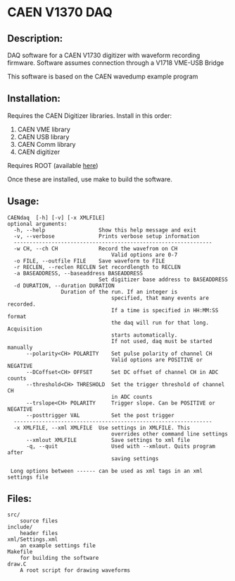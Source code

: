 # CAEN V1370 DAQ

## Description:

DAQ software for a CAEN V1730 digitizer with waveform recording firmware. Software assumes connection through a V1718 VME-USB Bridge

This software is based on the CAEN wavedump example program

## Installation:
Requires the CAEN Digitizer libraries. Install in this order:
1. CAEN VME library 
2. CAEN USB library 
3. CAEN Comm library
4. CAEN digitizer

Requires ROOT (available [here](https://root.cern.ch/downloading-root))

Once these are installed, use make to build the software.

## Usage:
	CAENdaq  [-h] [-v] [-x XMLFILE]
	optional arguments:
	  -h, --help                 Show this help message and exit
	  -v, --verbose              Prints verbose setup information
	  ---------------------------------------------------------------
  	  -w CH, --ch CH             Record the wavefrom on CH
             	                     Valid options are 0-7
	  -o FILE, --outfile FILE    Save waveform to FILE
  	  -r RECLEN, --reclen RECLEN Set recordlength to RECLEN
  	  -a BASEADDRESS, --baseaddress BASEADDRESS
             		             Set digitizer base address to BASEADDRESS
	  -d DURATION, --duration DURATION
				     Duration of the run. If an integer is
                             	     specified, that many events are recorded.
                             	     If a time is specified in HH:MM:SS format
                             	     the daq will run for that long. Acquisition
                             	     starts automatically.
                             	     If not used, daq must be started manually
          --polarity<CH> POLARITY    Set pulse polarity of channel CH
                                     Valid options are POSITIVE or NEGATIVE
          --DCoffset<CH> OFFSET      Set DC offset of channel CH in ADC counts
          --threshold<CH> THRESHOLD  Set the trigger threshold of channel CH
                             	     in ADC counts
          --trslope<CH> POLARITY     Trigger slope. Can be POSITIVE or NEGATIVE
          --posttrigger VAL          Set the post trigger
	  ---------------------------------------------------------------
  	  -x XMLFILE, --xml XMLFILE  Use settings in XMLFILE. This
                                     overrides other command line settings
          --xmlout XMLFILE           Save settings to xml file
          -q, --quit                 Used with --xmlout. Quits program after
                             	     saving settings

	 Long options between ------ can be used as xml tags in an xml settings file




## Files:

	src/
		source files
	include/
		header files
	xml/Settings.xml
		an example settings file
	Makefile
		for building the software
	draw.C
		A root script for drawing waveforms
	

